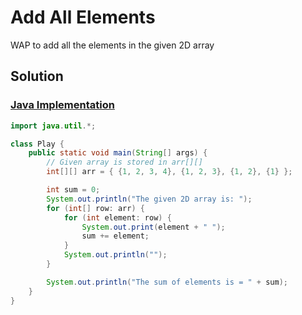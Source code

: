 # Add All Elements

WAP to add all the elements in the given 2D array

## Solution

### [Java Implementation](./AddAllElements.java)

```java
import java.util.*;

class Play {
    public static void main(String[] args) {
        // Given array is stored in arr[][]
        int[][] arr = { {1, 2, 3, 4}, {1, 2, 3}, {1, 2}, {1} };

        int sum = 0;
        System.out.println("The given 2D array is: ");
        for (int[] row: arr) {
            for (int element: row) {
                System.out.print(element + " ");
                sum += element;
            }
            System.out.println("");
        }

        System.out.println("The sum of elements is = " + sum);
    }
}
```